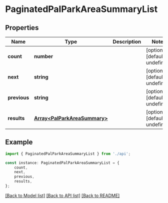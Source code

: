 # PaginatedPalParkAreaSummaryList


## Properties

Name | Type | Description | Notes
------------ | ------------- | ------------- | -------------
**count** | **number** |  | [optional] [default to undefined]
**next** | **string** |  | [optional] [default to undefined]
**previous** | **string** |  | [optional] [default to undefined]
**results** | [**Array&lt;PalParkAreaSummary&gt;**](PalParkAreaSummary.md) |  | [optional] [default to undefined]

## Example

```typescript
import { PaginatedPalParkAreaSummaryList } from './api';

const instance: PaginatedPalParkAreaSummaryList = {
    count,
    next,
    previous,
    results,
};
```

[[Back to Model list]](../README.md#documentation-for-models) [[Back to API list]](../README.md#documentation-for-api-endpoints) [[Back to README]](../README.md)
